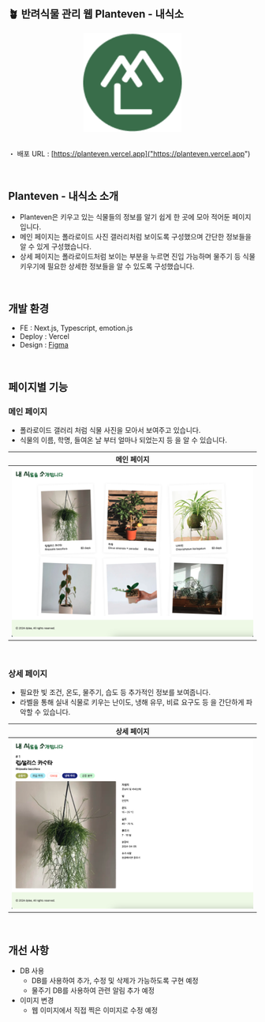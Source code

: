 ## 🪴 반려식물 관리 웹 Planteven - 내식소

<div align="center"><img alt="logoImage" src="./public/images/plantevenLogo.png" width="200px" height="200px" />
</div>

<br>

・ 배포 URL : [https://planteven.vercel.app]("https://planteven.vercel.app")

<br>

## Planteven - 내식소 소개

- Planteven은 키우고 있는 식물들의 정보를 알기 쉽게 한 곳에 모아 적어둔 페이지입니다.
- 메인 페이지는 폴라로이드 사진 갤러리처럼 보이도록 구성했으며 간단한 정보들을 알 수 있게 구성했습니다.
- 상세 페이지는 폴라로이드처럼 보이는 부분을 누르면 진입 가능하며 물주기 등 식물 키우기에 필요한 상세한 정보들을 알 수 있도록 구성했습니다.

<br>

## 개발 환경

- FE : Next.js, Typescript, emotion.js
- Deploy : Vercel
- Design : [Figma]("https://www.figma.com/design/ThSqGsgV3WNA0iMfTwtZZO/Untitled?node-id=7-52&t=l75HWk9W5UhOgHbO-0")

<br>

## 페이지별 기능

### 메인 페이지

- 폴라로이드 갤러리 처럼 식물 사진을 모아서 보여주고 있습니다.
- 식물의 이름, 학명, 들여온 날 부터 얼마나 되었는지 등 을 알 수 있습니다.

| 메인 페이지 |
|----------|
| <img alt="logoImage" src="./public/images/mainPage.png"  width="500px" /> |

<br>

### 상세 페이지

- 필요한 빛 조건, 온도, 물주기, 습도 등 추가적인 정보를 보여줍니다.
- 라벨을 통해 실내 식물로 키우는 난이도, 냉해 유무, 비료 요구도 등 을 간단하게 파악할 수 있습니다.

| 상세 페이지 |
|----------|
| <img alt="logoImage" src="./public/images/detail-1.png" width="500px"  /> |


<br>

## 개선 사항

- DB 사용
  - DB를 사용하여 추가, 수정 및 삭제가 가능하도록 구현 예정
  - 물주기 DB를 사용하여 관련 알림 추가 예정
- 이미지 변경
  - 웹 이미지에서 직접 찍은 이미지로 수정 예정